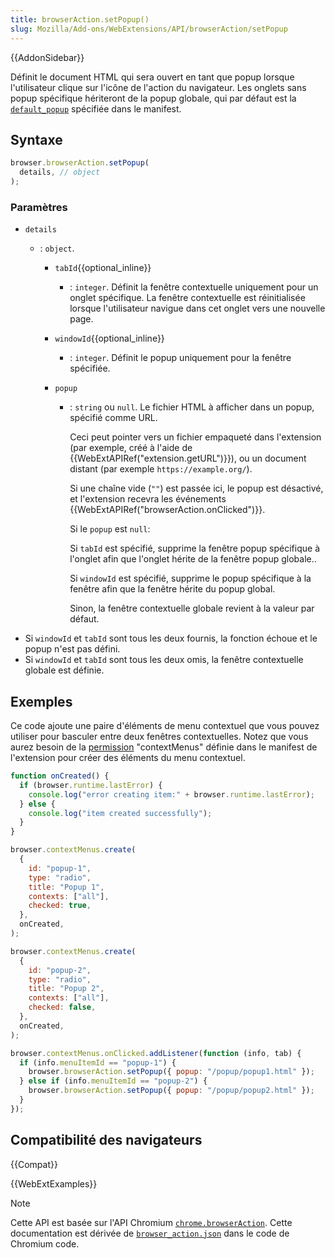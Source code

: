 ```yaml
---
title: browserAction.setPopup()
slug: Mozilla/Add-ons/WebExtensions/API/browserAction/setPopup
---
```


{{AddonSidebar}}

Définit le document HTML qui sera ouvert en tant que popup lorsque l'utilisateur clique sur l'icône de l'action du navigateur. Les onglets sans popup spécifique hériteront de la popup globale, qui par défaut est la [`default_popup`](/fr/docs/Mozilla/Add-ons/WebExtensions/manifest.json/browser_action) spécifiée dans le manifest.

## Syntaxe

```js
browser.browserAction.setPopup(
  details, // object
);
```

### Paramètres

- `details`

  - : `object`.

    - `tabId`{{optional_inline}}
      - : `integer`. Définit la fenêtre contextuelle uniquement pour un onglet spécifique. La fenêtre contextuelle est réinitialisée lorsque l'utilisateur navigue dans cet onglet vers une nouvelle page.
    - `windowId`{{optional_inline}}
      - : `integer`. Définit le popup uniquement pour la fenêtre spécifiée.
    - `popup`

      - : `string` ou `null`. Le fichier HTML à afficher dans un popup, spécifié comme URL.

        Ceci peut pointer vers un fichier empaqueté dans l'extension (par exemple, créé à l'aide de {{WebExtAPIRef("extension.getURL")}}), ou un document distant (par exemple `https://example.org/`).

        Si une chaîne vide (`""`) est passée ici, le popup est désactivé, et l'extension recevra les événements {{WebExtAPIRef("browserAction.onClicked")}}.

        Si le `popup` est `null`:

        Si `tabId` est spécifié, supprime la fenêtre popup spécifique à l'onglet afin que l'onglet hérite de la fenêtre popup globale..

        Si `windowId` est spécifié, supprime le popup spécifique à la fenêtre afin que la fenêtre hérite du popup global.

        Sinon, la fenêtre contextuelle globale revient à la valeur par défaut.

<!---->

- Si `windowId` et `tabId` sont tous les deux fournis, la fonction échoue et le popup n'est pas défini.
- Si `windowId` et `tabId` sont tous les deux omis, la fenêtre contextuelle globale est définie.

## Exemples

Ce code ajoute une paire d'éléments de menu contextuel que vous pouvez utiliser pour basculer entre deux fenêtres contextuelles. Notez que vous aurez besoin de la [permission](/fr/docs/Mozilla/Add-ons/WebExtensions/manifest.json/permissions) "contextMenus" définie dans le manifest de l'extension pour créer des éléments du menu contextuel.

```js
function onCreated() {
  if (browser.runtime.lastError) {
    console.log("error creating item:" + browser.runtime.lastError);
  } else {
    console.log("item created successfully");
  }
}

browser.contextMenus.create(
  {
    id: "popup-1",
    type: "radio",
    title: "Popup 1",
    contexts: ["all"],
    checked: true,
  },
  onCreated,
);

browser.contextMenus.create(
  {
    id: "popup-2",
    type: "radio",
    title: "Popup 2",
    contexts: ["all"],
    checked: false,
  },
  onCreated,
);

browser.contextMenus.onClicked.addListener(function (info, tab) {
  if (info.menuItemId == "popup-1") {
    browser.browserAction.setPopup({ popup: "/popup/popup1.html" });
  } else if (info.menuItemId == "popup-2") {
    browser.browserAction.setPopup({ popup: "/popup/popup2.html" });
  }
});
```

## Compatibilité des navigateurs

{{Compat}}

{{WebExtExamples}}

> [!NOTE]
>
> Cette API est basée sur l'API Chromium [`chrome.browserAction`](https://developer.chrome.com/extensions/browserAction). Cette documentation est dérivée de [`browser_action.json`](https://chromium.googlesource.com/chromium/src/+/master/chrome/common/extensions/api/browser_action.json) dans le code de Chromium code.

<!--
// Copyright 2015 The Chromium Authors. All rights reserved.
//
// Redistribution and use in source and binary forms, with or without
// modification, are permitted provided that the following conditions are
// met:
//
//    * Redistributions of source code must retain the above copyright
// notice, this list of conditions and the following disclaimer.
//    * Redistributions in binary form must reproduce the above
// copyright notice, this list of conditions and the following disclaimer
// in the documentation and/or other materials provided with the
// distribution.
//    * Neither the name of Google Inc. nor the names of its
// contributors may be used to endorse or promote products derived from
// this software without specific prior written permission.
//
// THIS SOFTWARE IS PROVIDED BY THE COPYRIGHT HOLDERS AND CONTRIBUTORS
// "AS IS" AND ANY EXPRESS OR IMPLIED WARRANTIES, INCLUDING, BUT NOT
// LIMITED TO, THE IMPLIED WARRANTIES OF MERCHANTABILITY AND FITNESS FOR
// A PARTICULAR PURPOSE ARE DISCLAIMED. IN NO EVENT SHALL THE COPYRIGHT
// OWNER OR CONTRIBUTORS BE LIABLE FOR ANY DIRECT, INDIRECT, INCIDENTAL,
// SPECIAL, EXEMPLARY, OR CONSEQUENTIAL DAMAGES (INCLUDING, BUT NOT
// LIMITED TO, PROCUREMENT OF SUBSTITUTE GOODS OR SERVICES; LOSS OF USE,
// DATA, OR PROFITS; OR BUSINESS INTERRUPTION) HOWEVER CAUSED AND ON ANY
// THEORY OF LIABILITY, WHETHER IN CONTRACT, STRICT LIABILITY, OR TORT
// (INCLUDING NEGLIGENCE OR OTHERWISE) ARISING IN ANY WAY OUT OF THE USE
// OF THIS SOFTWARE, EVEN IF ADVISED OF THE POSSIBILITY OF SUCH DAMAGE.
-->
